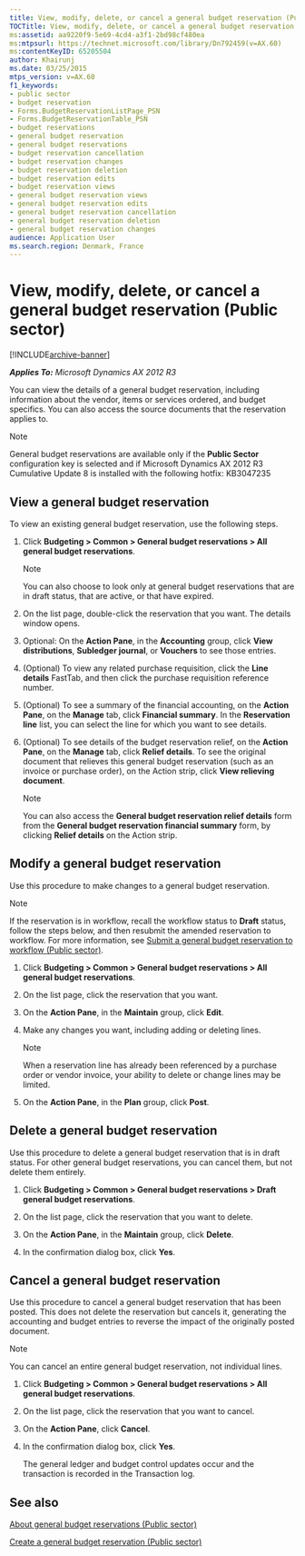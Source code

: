 ```yaml
---
title: View, modify, delete, or cancel a general budget reservation (Public sector)
TOCTitle: View, modify, delete, or cancel a general budget reservation (Public sector)
ms:assetid: aa9220f9-5e69-4cd4-a3f1-2bd98cf480ea
ms:mtpsurl: https://technet.microsoft.com/library/Dn792459(v=AX.60)
ms:contentKeyID: 65205504
author: Khairunj
ms.date: 03/25/2015
mtps_version: v=AX.60
f1_keywords:
- public sector
- budget reservation
- Forms.BudgetReservationListPage_PSN
- Forms.BudgetReservationTable_PSN
- budget reservations
- general budget reservation
- general budget reservations
- budget reservation cancellation
- budget reservation changes
- budget reservation deletion
- budget reservation edits
- budget reservation views
- general budget reservation views
- general budget reservation edits
- general budget reservation cancellation
- general budget reservation deletion
- general budget reservation changes
audience: Application User
ms.search.region: Denmark, France
---
```


# View, modify, delete, or cancel a general budget reservation (Public sector) 


[!INCLUDE[archive-banner](includes/archive-banner.md)]


_**Applies To:** Microsoft Dynamics AX 2012 R3_

You can view the details of a general budget reservation, including information about the vendor, items or services ordered, and budget specifics. You can also access the source documents that the reservation applies to.


> [!NOTE]
> <P>General budget reservations are available only if the <STRONG>Public Sector</STRONG> configuration key is selected and if Microsoft Dynamics AX 2012 R3 Cumulative Update 8 is installed with the following hotfix: KB3047235</P>



## View a general budget reservation

To view an existing general budget reservation, use the following steps.

1.  Click **Budgeting \> Common \> General budget reservations \> All general budget reservations**.
    

    > [!NOTE]
    > <P>You can also choose to look only at general budget reservations that are in draft status, that are active, or that have expired.</P>



2.  On the list page, double-click the reservation that you want. The details window opens.

3.  Optional: On the **Action Pane**, in the **Accounting** group, click **View distributions**, **Subledger journal**, or **Vouchers** to see those entries.

4.  (Optional) To view any related purchase requisition, click the **Line details** FastTab, and then click the purchase requisition reference number.

5.  (Optional) To see a summary of the financial accounting, on the **Action Pane**, on the **Manage** tab, click **Financial summary**. In the **Reservation line** list, you can select the line for which you want to see details.

6.  (Optional) To see details of the budget reservation relief, on the **Action Pane**, on the **Manage** tab, click **Relief details**. To see the original document that relieves this general budget reservation (such as an invoice or purchase order), on the Action strip, click **View relieving document**.
    

    > [!NOTE]
    > <P>You can also access the <STRONG>General budget reservation relief details</STRONG> form from the <STRONG>General budget reservation financial summary</STRONG> form, by clicking <STRONG>Relief details</STRONG> on the Action strip.</P>



## Modify a general budget reservation

Use this procedure to make changes to a general budget reservation.


> [!NOTE]
> <P>If the reservation is in workflow, recall the workflow status to <STRONG>Draft</STRONG> status, follow the steps below, and then resubmit the amended reservation to workflow. For more information, see <A href="submit-a-general-budget-reservation-to-workflow-public-sector.md">Submit a general budget reservation to workflow (Public sector)</A>.</P>



1.  Click **Budgeting \> Common \> General budget reservations \> All general budget reservations**.

2.  On the list page, click the reservation that you want.

3.  On the **Action Pane**, in the **Maintain** group, click **Edit**.

4.  Make any changes you want, including adding or deleting lines.
    

    > [!NOTE]
    > <P>When a reservation line has already been referenced by a purchase order or vendor invoice, your ability to delete or change lines may be limited.</P>



5.  On the **Action Pane**, in the **Plan** group, click **Post**.

## Delete a general budget reservation

Use this procedure to delete a general budget reservation that is in draft status. For other general budget reservations, you can cancel them, but not delete them entirely.

1.  Click **Budgeting \> Common \> General budget reservations \> Draft general budget reservations**.

2.  On the list page, click the reservation that you want to delete.

3.  On the **Action Pane**, in the **Maintain** group, click **Delete**.

4.  In the confirmation dialog box, click **Yes**.

## Cancel a general budget reservation

Use this procedure to cancel a general budget reservation that has been posted. This does not delete the reservation but cancels it, generating the accounting and budget entries to reverse the impact of the originally posted document.


> [!NOTE]
> <P>You can cancel an entire general budget reservation, not individual lines.</P>



1.  Click **Budgeting \> Common \> General budget reservations \> All general budget reservations**.

2.  On the list page, click the reservation that you want to cancel.

3.  On the **Action Pane**, click **Cancel**.

4.  In the confirmation dialog box, click **Yes**.
    
    The general ledger and budget control updates occur and the transaction is recorded in the Transaction log.

## See also

[About general budget reservations (Public sector)](about-general-budget-reservations-public-sector.md)

[Create a general budget reservation (Public sector)](create-a-general-budget-reservation-public-sector.md)

  


